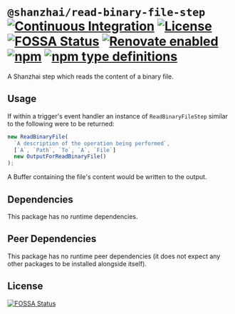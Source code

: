 # `@shanzhai/read-binary-file-step` [![Continuous Integration](https://github.com/jameswilddev/shanzhai/workflows/Continuous%20Integration/badge.svg)](https://github.com/jameswilddev/shanzhai/actions) [![License](https://img.shields.io/github/license/jameswilddev/shanzhai.svg)](https://github.com/jameswilddev/shanzhai/blob/master/license) [![FOSSA Status](https://app.fossa.io/api/projects/git%2Bgithub.com%2Fjameswilddev%2Fshanzhai.svg?type=shield)](https://app.fossa.io/projects/git%2Bgithub.com%2Fjameswilddev%2Fshanzhai?ref=badge_shield) [![Renovate enabled](https://img.shields.io/badge/renovate-enabled-brightgreen.svg)](https://renovatebot.com/) [![npm](https://img.shields.io/npm/v/@shanzhai/read-binary-file-step.svg)](https://www.npmjs.com/package/@shanzhai/read-binary-file-step) [![npm type definitions](https://img.shields.io/npm/types/@shanzhai/read-binary-file-step.svg)](https://www.npmjs.com/package/@shanzhai/read-binary-file-step)

A Shanzhai step which reads the content of a binary file.

## Usage

If within a trigger's event handler an instance of `ReadBinaryFileStep` similar
to the following were to be returned:

```typescript
new ReadBinaryFile(
  `A description of the operation being performed`,
  [`A`, `Path`, `To`, `A`, `File`]
  new OutputForReadBinaryFile()
);
```

A Buffer containing the file's content would be written to the output.

## Dependencies

This package has no runtime dependencies.

## Peer Dependencies

This package has no runtime peer dependencies (it does not expect any other packages to be installed alongside itself).

## License

[![FOSSA Status](https://app.fossa.io/api/projects/git%2Bgithub.com%2Fjameswilddev%2Fshanzhai.svg?type=large)](https://app.fossa.io/projects/git%2Bgithub.com%2Fjameswilddev%2Fshanzhai?ref=badge_large)
